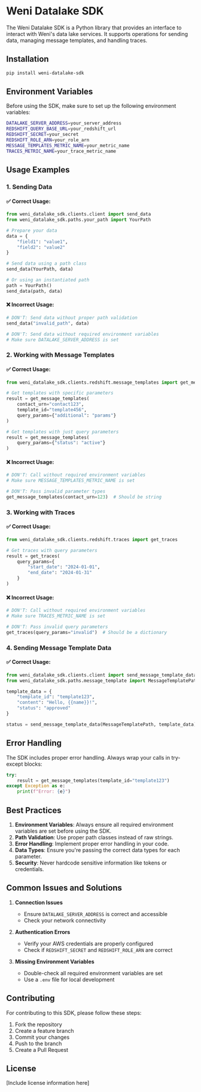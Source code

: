 # Weni Datalake SDK

The Weni Datalake SDK is a Python library that provides an interface to interact with Weni's data lake services. It supports operations for sending data, managing message templates, and handling traces.

## Installation

```bash
pip install weni-datalake-sdk
```

## Environment Variables

Before using the SDK, make sure to set up the following environment variables:

```bash
DATALAKE_SERVER_ADDRESS=your_server_address
REDSHIFT_QUERY_BASE_URL=your_redshift_url
REDSHIFT_SECRET=your_secret
REDSHIFT_ROLE_ARN=your_role_arn
MESSAGE_TEMPLATES_METRIC_NAME=your_metric_name
TRACES_METRIC_NAME=your_trace_metric_name
```

## Usage Examples

### 1. Sending Data

#### ✅ Correct Usage:
```python
from weni_datalake_sdk.clients.client import send_data
from weni_datalake_sdk.paths.your_path import YourPath

# Prepare your data
data = {
    "field1": "value1",
    "field2": "value2"
}

# Send data using a path class
send_data(YourPath, data)

# Or using an instantiated path
path = YourPath()
send_data(path, data)
```

#### ❌ Incorrect Usage:
```python
# DON'T: Send data without proper path validation
send_data("invalid_path", data)

# DON'T: Send data without required environment variables
# Make sure DATALAKE_SERVER_ADDRESS is set
```

### 2. Working with Message Templates

#### ✅ Correct Usage:
```python
from weni_datalake_sdk.clients.redshift.message_templates import get_message_templates

# Get templates with specific parameters
result = get_message_templates(
    contact_urn="contact123",
    template_id="template456",
    query_params={"additional": "params"}
)

# Get templates with just query parameters
result = get_message_templates(
    query_params={"status": "active"}
)
```

#### ❌ Incorrect Usage:
```python
# DON'T: Call without required environment variables
# Make sure MESSAGE_TEMPLATES_METRIC_NAME is set

# DON'T: Pass invalid parameter types
get_message_templates(contact_urn=123)  # Should be string
```

### 3. Working with Traces

#### ✅ Correct Usage:
```python
from weni_datalake_sdk.clients.redshift.traces import get_traces

# Get traces with query parameters
result = get_traces(
    query_params={
        "start_date": "2024-01-01",
        "end_date": "2024-01-31"
    }
)
```

#### ❌ Incorrect Usage:
```python
# DON'T: Call without required environment variables
# Make sure TRACES_METRIC_NAME is set

# DON'T: Pass invalid query parameters
get_traces(query_params="invalid")  # Should be a dictionary
```

### 4. Sending Message Template Data

#### ✅ Correct Usage:
```python
from weni_datalake_sdk.clients.client import send_message_template_data
from weni_datalake_sdk.paths.message_template import MessageTemplatePath

template_data = {
    "template_id": "template123",
    "content": "Hello, {{name}}!",
    "status": "approved"
}

status = send_message_template_data(MessageTemplatePath, template_data)
```

## Error Handling

The SDK includes proper error handling. Always wrap your calls in try-except blocks:

```python
try:
    result = get_message_templates(template_id="template123")
except Exception as e:
    print(f"Error: {e}")
```

## Best Practices

1. **Environment Variables**: Always ensure all required environment variables are set before using the SDK.
2. **Path Validation**: Use proper path classes instead of raw strings.
3. **Error Handling**: Implement proper error handling in your code.
4. **Data Types**: Ensure you're passing the correct data types for each parameter.
5. **Security**: Never hardcode sensitive information like tokens or credentials.

## Common Issues and Solutions

1. **Connection Issues**
   - Ensure `DATALAKE_SERVER_ADDRESS` is correct and accessible
   - Check your network connectivity

2. **Authentication Errors**
   - Verify your AWS credentials are properly configured
   - Check if `REDSHIFT_SECRET` and `REDSHIFT_ROLE_ARN` are correct

3. **Missing Environment Variables**
   - Double-check all required environment variables are set
   - Use a `.env` file for local development

## Contributing

For contributing to this SDK, please follow these steps:

1. Fork the repository
2. Create a feature branch
3. Commit your changes
4. Push to the branch
5. Create a Pull Request

## License

[Include license information here]
